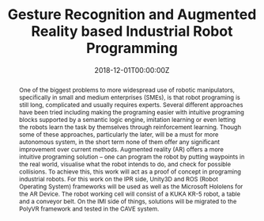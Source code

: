 ---
title: Gesture Recognition and Augmented Reality based Industrial Robot Programming
# event: M.Sc. Thesis Supervision
event_url: ''
location: Karlsruhe Institute of Technology
# address:
#   street: ''
#   city: Karlsruhe
#   region: ''
#   postcode: ''
#   country: Germany
# summary: Developed gesture recognition system for AR-based industrial robot programming
abstract: One of the biggest problems to more widespread use of robotic manipulators, specifically in small and medium enterprises (SMEs), is that robot programing is still long, complicated and usually requires experts. Several different approaches have been tried including making the programing easier with intuitive programing blocks supported by a semantic logic engine, imitation learning or even letting the robots learn the task by themselves through reinforcement learning. Though some of these approaches, particularly the later, will be a must for more autonomous system, in the short term none of them offer any significant improvement over current methods. Augmented reality (AR) offers a more intuitive programing solution – one can program the robot by putting waypoints in the real world, visualise what the robot intends to do, and check for possible collisions. To achieve this, this work will act as a proof of concept in programing industrial robots. For this work on the IPR side, Unity3D and ROS (Robot Operating System) frameworks will be used as well as the Microsoft Hololens for the AR Device. The robot working cell will consist of a KUKA KR-5 robot, a table and a conveyor belt. On the IMI side of things, solutions will be migrated to the PolyVR framework and tested in the CAVE system.
date: '2018-12-01T00:00:00Z'
date_end: ''
all_day: true
publishDate: '2018-12-01T00:00:00Z'
authors:
- admin
- Xiaoyuan Cai
tags:
- Augmented Reality
- Robot Programming
featured: false
image:
  caption: ''
  focal_point: Center
url_code: ''
url_pdf: ''
url_slides: ''
url_video: ''
slides: ''
projects:
- gesture
---